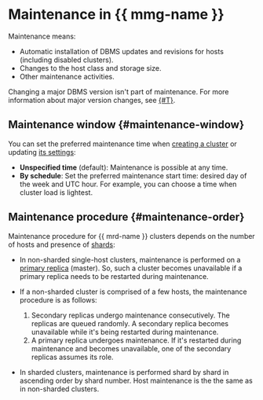 # Maintenance in {{ mmg-name }}

Maintenance means:

* Automatic installation of DBMS updates and revisions for hosts (including disabled clusters).
* Changes to the host class and storage size.
* Other maintenance activities.

Changing a major DBMS version isn't part of maintenance. For more information about major version changes, see [{#T}](../operations/cluster-version-update.md).

## Maintenance window {#maintenance-window}

You can set the preferred maintenance time when [creating a cluster](../operations/cluster-create.md) or updating [its settings](../operations/update.md):

* **Unspecified time** (default): Maintenance is possible at any time.
* **By schedule**: Set the preferred maintenance start time: desired day of the week and UTC hour. For example, you can choose a time when cluster load is lightest.

## Maintenance procedure {#maintenance-order}

Maintenance procedure for {{ mrd-name }} clusters depends on the number of hosts and presence of [shards](sharding.md):

* In non-sharded single-host clusters, maintenance is performed on a [primary replica](replication.md) (master). So, such a cluster becomes unavailable if a primary replica needs to be restarted during maintenance.
* If a non-sharded cluster is comprised of a few hosts, the maintenance procedure is as follows:

   1. Secondary replicas undergo maintenance consecutively. The replicas are queued randomly. A secondary replica becomes unavailable while it's being restarted during maintenance.
   1. A primary replica undergoes maintenance. If it's restarted during maintenance and becomes unavailable, one of the secondary replicas assumes its role.

* In sharded clusters, maintenance is performed shard by shard in ascending order by shard number. Host maintenance is the the same as in non-sharded clusters.

